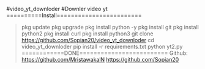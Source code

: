 #video_yt_downloder
#Downler video yt
==========Install========================
> pkg update 
> pkg upgrade
> pkg install python -y
> pkg install git
> pkg install python2
> pkg install curl
> pkg install python3
> git clone https://github.com/Sopian20/video_yt_downloder
> cd video_yt_downloder
> pip install -r requirements.txt
> python yt2.py
============DONE=========================
Github: 
https://github.com/MristawakalN
https://github.com/Sopian20
